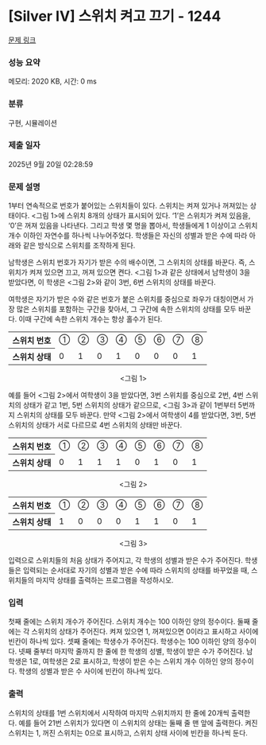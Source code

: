 # [Silver IV] 스위치 켜고 끄기 - 1244 

[문제 링크](https://www.acmicpc.net/problem/1244) 

### 성능 요약

메모리: 2020 KB, 시간: 0 ms

### 분류

구현, 시뮬레이션

### 제출 일자

2025년 9월 20일 02:28:59

### 문제 설명

<p>1부터 연속적으로 번호가 붙어있는 스위치들이 있다. 스위치는 켜져 있거나 꺼져있는 상태이다. <그림 1>에 스위치 8개의 상태가 표시되어 있다. ‘1’은 스위치가 켜져 있음을, ‘0’은 꺼져 있음을 나타낸다. 그리고 학생 몇 명을 뽑아서, 학생들에게 1 이상이고 스위치 개수 이하인 자연수를 하나씩 나누어주었다. 학생들은 자신의 성별과 받은 수에 따라 아래와 같은 방식으로 스위치를 조작하게 된다.</p>

<p>남학생은 스위치 번호가 자기가 받은 수의 배수이면, 그 스위치의 상태를 바꾼다. 즉, 스위치가 켜져 있으면 끄고, 꺼져 있으면 켠다. <그림 1>과 같은 상태에서 남학생이 3을 받았다면, 이 학생은 <그림 2>와 같이 3번, 6번 스위치의 상태를 바꾼다.</p>

<p>여학생은 자기가 받은 수와 같은 번호가 붙은 스위치를 중심으로 좌우가 대칭이면서 가장 많은 스위치를 포함하는 구간을 찾아서, 그 구간에 속한 스위치의 상태를 모두 바꾼다. 이때 구간에 속한 스위치 개수는 항상 홀수가 된다.</p>

<table class="table table-bordered table-center-30">
	<tbody>
		<tr>
			<th>스위치 번호</th>
			<td>①</td>
			<td>②</td>
			<td>③</td>
			<td>④</td>
			<td>⑤</td>
			<td>⑥</td>
			<td>⑦</td>
			<td>⑧</td>
		</tr>
		<tr>
			<th>스위치 상태</th>
			<td>0</td>
			<td>1</td>
			<td>0</td>
			<td>1</td>
			<td>0</td>
			<td>0</td>
			<td>0</td>
			<td>1</td>
		</tr>
	</tbody>
</table>

<p style="text-align: center;"><그림 1></p>

<p>예를 들어 <그림 2>에서 여학생이 3을 받았다면, 3번 스위치를 중심으로 2번, 4번 스위치의 상태가 같고 1번, 5번 스위치의 상태가 같으므로, <그림 3>과 같이 1번부터 5번까지 스위치의 상태를 모두 바꾼다. 만약 <그림 2>에서 여학생이 4를 받았다면, 3번, 5번 스위치의 상태가 서로 다르므로 4번 스위치의 상태만 바꾼다.</p>

<table class="table table-bordered table-center-30">
	<tbody>
		<tr>
			<th>스위치 번호</th>
			<td>①</td>
			<td>②</td>
			<td>③</td>
			<td>④</td>
			<td>⑤</td>
			<td>⑥</td>
			<td>⑦</td>
			<td>⑧</td>
		</tr>
		<tr>
			<th>스위치 상태</th>
			<td>0</td>
			<td>1</td>
			<td>1</td>
			<td>1</td>
			<td>0</td>
			<td>1</td>
			<td>0</td>
			<td>1</td>
		</tr>
	</tbody>
</table>

<p style="text-align: center;"><그림 2></p>

<table class="table table-bordered table-center-30">
	<tbody>
		<tr>
			<th>스위치 번호</th>
			<td>①</td>
			<td>②</td>
			<td>③</td>
			<td>④</td>
			<td>⑤</td>
			<td>⑥</td>
			<td>⑦</td>
			<td>⑧</td>
		</tr>
		<tr>
			<th>스위치 상태</th>
			<td>1</td>
			<td>0</td>
			<td>0</td>
			<td>0</td>
			<td>1</td>
			<td>1</td>
			<td>0</td>
			<td>1</td>
		</tr>
	</tbody>
</table>

<p style="text-align: center;"><그림 3></p>

<p>입력으로 스위치들의 처음 상태가 주어지고, 각 학생의 성별과 받은 수가 주어진다. 학생들은 입력되는 순서대로 자기의 성별과 받은 수에 따라 스위치의 상태를 바꾸었을 때, 스위치들의 마지막 상태를 출력하는 프로그램을 작성하시오.</p>

### 입력 

 <p>첫째 줄에는 스위치 개수가 주어진다. 스위치 개수는 100 이하인 양의 정수이다. 둘째 줄에는 각 스위치의 상태가 주어진다. 켜져 있으면 1, 꺼져있으면 0이라고 표시하고 사이에 빈칸이 하나씩 있다. 셋째 줄에는 학생수가 주어진다. 학생수는 100 이하인 양의 정수이다. 넷째 줄부터 마지막 줄까지 한 줄에 한 학생의 성별, 학생이 받은 수가 주어진다. 남학생은 1로, 여학생은 2로 표시하고, 학생이 받은 수는 스위치 개수 이하인 양의 정수이다. 학생의 성별과 받은 수 사이에 빈칸이 하나씩 있다.</p>

### 출력 

 <p>스위치의 상태를 1번 스위치에서 시작하여 마지막 스위치까지 한 줄에 20개씩 출력한다. 예를 들어 21번 스위치가 있다면 이 스위치의 상태는 둘째 줄 맨 앞에 출력한다. 켜진 스위치는 1, 꺼진 스위치는 0으로 표시하고, 스위치 상태 사이에 빈칸을 하나씩 둔다.</p>

